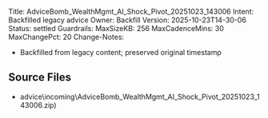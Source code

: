 Title: AdviceBomb_WealthMgmt_AI_Shock_Pivot_20251023_143006
Intent: Backfilled legacy advice
Owner: Backfill
Version: 2025-10-23T14-30-06
Status: settled
Guardrails:
  MaxSizeKB: 256
  MaxCadenceMins: 30
  MaxChangePct: 20
Change-Notes:
  - Backfilled from legacy content; preserved original timestamp

## Source Files
- advice\incoming\AdviceBomb_WealthMgmt_AI_Shock_Pivot_20251023_143006.zip)
